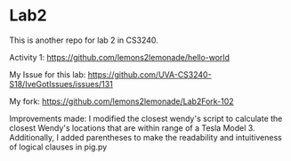 # Lab2
This is another repo for lab 2 in CS3240.

Activity 1: https://github.com/lemons2lemonade/hello-world

My Issue for this lab: https://github.com/UVA-CS3240-S18/IveGotIssues/issues/131

My fork: https://github.com/lemons2lemonade/Lab2Fork-102



Improvements made: I modified the closest wendy's script to calculate the closest Wendy's locations that are within
range of a Tesla Model 3. Additionally, I added parentheses to make the readability and intuitiveness of logical 
clauses in pig.py
